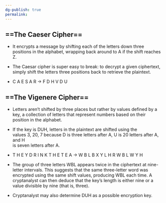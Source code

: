 ```yaml
---
dg-publish: true
permalink:
---
```







## ==The Caeser Cipher==

- It encrypts a message by shifting each of the letters down three positions in the alphabet, wrapping back around to A if the shift reaches Z.
- The Caesar cipher is super easy to break: to decrypt a given ciphertext,  
    simply shift the letters three positions back to retrieve the plaintext.  
    
- C A E S A R → F D H V D U

## ==The Vigenere Cipher==

- Letters aren’t shifted by three places but rather by values defined by a key, a collection of letters that represent numbers based on their position in the alphabet.
- If the key is DUH, letters in the plaintext are shifted using the  
    values 3, 20, 7 because D is three letters after A, U is 20 letters after A, and H  
    is seven letters after A.  
    
- T H E Y D R I N K T H E T E A → W B L B X Y L H R W B L W Y H
- The group of three letters WBL appears twice in the ciphertext at nine-letter intervals. This suggests that the same three-letter word was encrypted using the same shift values, producing WBL each time. A cryptanalyst can then deduce that the key’s length is either nine or a value divisible by nine (that is, three).
- Cryptanalyst may also determine DUH as a possible encryption key.
